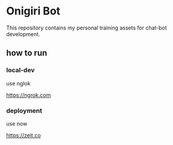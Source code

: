 # Onigiri Bot

This repository contains my personal training assets for chat-bot development.

## how to run

### local-dev

use nglok

https://ngrok.com

### deployment

use now

https://zeit.co
